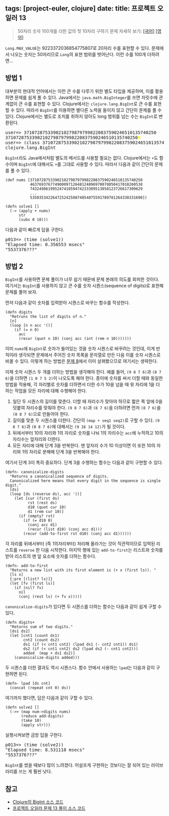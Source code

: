 tags: [project-euler, clojure]
date:
title: 프로젝트 오일러 13
---
> 50자리 숫자 100개를 더한 값의 첫 10자리 구하기
> 문제 자세히 보기: [[국어]](http://euler.synap.co.kr/prob_detail.php?id=13) [[영어]](https://projecteuler.net/problem=13)

`Long.MAX_VALUE`는 9223372036854775807로 20자리 수를 표현할 수 있다. 문제에서 나오는 숫자는 50자리므로 `Long`의 표현 범위를 벗어난다. 이런 수를 100개 더하려면...<!--more-->

## 방법 1
대부분의 현대적 언어에서는 이런 큰 수를 다루기 위한 별도 타입을 제공하며, 이를 활용하면 문제를 쉽게 풀 수 있다. Java에서는 `java.math.BigInteger`를 쓰면 자릿수에 관계없이 큰 수를 표현할 수 있다. Clojure에서는 `clojure.lang.BigInt`로 큰 수를 표현할 수 있다. 따라서 `BigInt`를 이용하면 별다른 노력을 들이지 않고 간단히 문제를 풀 수 있다. Clojure에서는 별도로 조치를 취하지 않아도 long 범위를 넘는 수는 `BigInt`로 변환된다.

<pre class="console">
user=> 37107287533902102798797998220837590246510135740250
37107287533902102798797998220837590246510135740250<span style="color:yellow;font-weight:bold">N</span>
user=> (class 37107287533902102798797998220837590246510135740250)
clojure.lang.BigInt
</pre>

`BigInt`라도 Java에서처럼 별도의 메서드를 사용할 필요는 없다. Clojure에서는 `+`도 함수이며 `BigInt`에 대해서도 `+`를 그대로 사용할 수 있다. 따라서 다음과 같이 간단히 문제를 풀 수 있다.

```
(def nums [37107287533902102798797998220837590246510135740250
           46376937677490009712648124896970078050417018260538
           74324986199524741059474233309513058123726617309629
           ...
           53503534226472524250874054075591789781264330331690])

(defn solve1 []
  (-> (apply + nums)
      str
      (subs 0 10)))
```

다음과 같이 빠르게 답을 구한다.

<pre class="console">
p013=> (time (solve1))
"Elapsed time: 0.356553 msecs"
"5537376???"
</pre>

## 방법 2
`BigInt`를 사용하면 문제 풀이가 너무 쉽기 때문에 문제 본래의 의도를 회피한 것이다. 여기서는 `BigInt`를 사용하지 않고 큰 수를 숫자 시퀀스(sequence of digits)로 표현해 문제를 풀어 보자.

먼저 다음과 같이 숫자를 입력받아 시퀀스로 바꾸는 함수를 작성한다.

```
(defn digits
  "Retruns the list of digits of n."
  [n]
  (loop [n n acc '()]
    (if (= n 0)
      acc
      (recur (quot n 10) (conj acc (int (rem n 10)))))))
```

이미 `nums`에 `BigInt`로 숫자가 들어있는 것을 숫자 시퀀스로 바꾸려는 것인데, 이게 반칙이라 생각되면 문제에서 주어진 숫자 목록을 문자열로 만든 다음 이를 숫자 시퀀스로 바꿀 수 있다. 이렇게 하는 방법은 [문제 8](/2015/02/25/project-euler-008/)에서 이미 살펴봤으므로 여기서는 생략한다.

이제 숫자 시퀀스 두 개를 더하는 방법을 생각해야 한다. 예를 들어, `(9 8 7 6)`과 `(8 7 6)`을 더하면 `(1 0 7 5 2)`이 나오도록 해야 한다. 종이에 숫자를 써서 더할 때와 동일한 방법을 적용해, 각 자리별로 숫자를 더하면서 더한 수가 10을 넘을 때 윗 자리에 1을 더하는 작업을 모든 자리에 대해 수행해야 한다.

1. 일단 두 시퀀스의 길이를 맞춘다. 더할 때 자리수가 맞아야 하므로 짧은 쪽 앞에 0을 덧붙여 자리수를 맞춰야 한다. `(9 8 7 6)`과 `(8 7 6)`을 더하려면 먼저 `(8 7 6)`을 `(0 8 7 6)`으로 만들어야 한다.
2. 길이를 맞춘 두 시퀀스를 더한다. 간단히 `(map + seq1 seq2)`로 구할 수 있다. `(9 8 7 6)`과 `(0 8 7 6)`에 대해서는 `(9 16 14 12)`가 될 것이다.
3. 뒤에서부터 10의 자리와 1의 자리로 숫자를 나눠 1의 자리수는 `acc`에 누적하고 10의 자리수는 앞자리와 더한다.
4. 모든 자리에 대해 단계 3을 반복한다. 맨 앞자리 수가 10 이상이면 이 또한 10의 자리와 1의 자리로 분해해 단계 3을 반복해야 한다.

여기서 단계 3이 특히 중요하다. 단계 3을 수행하는 함수는 다음과 같이 구현할 수 있다.

```
(defn- canonicalize-digits
  "Returns a canonicalized sequence of digits.
  Canonicalized here means that every digit in the sequence is single digit."
  [ds]
  (loop [ds (reverse ds), acc '()]
    (let [cur (first ds)
          rst (rest ds)
          d10 (quot cur 10)
          d1 (rem cur 10)]
      (if (empty? rst)
        (if (= d10 0)
          (conj acc d1)
          (recur (list d10) (conj acc d1)))
        (recur (add-to-first rst d10) (conj acc d1))))))
```

각 자리를 뒤에서부터 (즉 1의자리부터) 처리해 올라가는 것이 직관적이므로 입력된 리스트를 `reverse` 한 다음 시작한다. 마지막 행에 있는 `add-to-first`는 리스트와 숫자를 받아 리스트의 맨 앞 요소에 숫자를 더하는 함수다.

```
(defn- add-to-first
  "Returns a new list with its first element is (+ x (first ls)). "
  [ls x]
  {:pre [(list? ls)]}
  (let [fv (first ls)]
    (if (nil? fv)
      nil
      (conj (rest ls) (+ fv x)))))
```

`canonicalize-digits`가 있다면 두 시퀀스를 더하는 함수는 다음과 같이 쉽게 구할 수 있다.

```
(defn digits+
  "Returns sum of two digits."
  [ds1 ds2]
  (let [cnt1 (count ds1)
        cnt2 (count ds2)
        ds1 (if (< cnt1 cnt2) (lpad ds1 (- cnt2 cnt1)) ds1)
        ds2 (if (< cnt1 cnt2) ds2 (lpad ds2 (- cnt1 cnt2)))
        added  (map + ds1 ds2)]
    (canonicalize-digits added)))
```

두 시퀀스를 더한 결과도 역시 시퀀스다. 함수 안에서 사용하는 `lpad`는 다음과 같이 구현하면 된다.

```
(defn- lpad [ds cnt]
  (concat (repeat cnt 0) ds))
```

여기까지 했다면, 답은 다음과 같이 구할 수 있다.

```
(defn solve2 []
  (->> (map num->digits nums)
       (reduce add-digits)
       (take 10)
       (apply str)))
```

실행시켜보면 금방 답을 구한다.

<pre class="console">
p013=> (time (solve2))
"Elapsed time: 8.531118 msecs"
"5537376???"
</pre>

`BigInt`를 썼을 때보다 많이 느려졌다. 어설프게 구현하는 것보다는 잘 되어 있는 라이브러리를 쓰는 게 훨씬 낫다.

## 참고
* [Clojure의 BigInt 소스 코드](https://github.com/clojure/clojure/blob/master/src/jvm/clojure/lang/BigInt.java)
* [프로젝트 오일러 문제 13 풀이 소스 코드](https://github.com/ntalbs/euler/blob/master/src/p013.clj)
